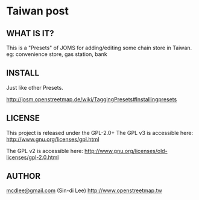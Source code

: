Taiwan post
===========

WHAT IS IT?
-----------

This is a "Presets" of JOMS for adding/editing some chain store in Taiwan.
eg: convenience store, gas station, bank

INSTALL
-------
Just like other Presets.

http://josm.openstreetmap.de/wiki/TaggingPresets#Installingpresets


LICENSE
-------

This project is released under the GPL-2.0+
The GPL v3 is accessible here:
http://www.gnu.org/licenses/gpl.html

The GPL v2 is accessible here:
http://www.gnu.org/licenses/old-licenses/gpl-2.0.html


AUTHOR
------

mcdlee@gmail.com (Sin-di Lee)
http://www.openstreetmap.tw
